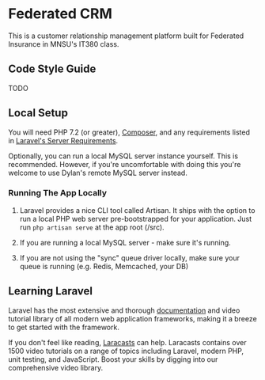 # Federated CRM
This is a customer relationship management platform built for Federated Insurance in MNSU's IT380 class.

## Code Style Guide
TODO

## Local Setup
You will need PHP 7.2 (or greater), [Composer](https://getcomposer.org/), and any requirements listed in [Laravel's Server Requirements](https://laravel.com/docs/6.x#server-requirements).

Optionally, you can run a local MySQL server instance yourself. This is recommended. However, if you're uncomfortable with doing this you're welcome to use Dylan's remote MySQL server instead.

### Running The App Locally
1. Laravel provides a nice CLI tool called Artisan. It ships with the option to run a local PHP web server pre-bootstrapped for your application. Just run `php artisan serve` at the app root (/src).

2. If you are running a local MySQL server - make sure it's running.

3. If you are not using the "sync" queue driver locally, make sure your queue is running (e.g. Redis, Memcached, your DB)

## Learning Laravel

Laravel has the most extensive and thorough [documentation](https://laravel.com/docs) and video tutorial library of all modern web application frameworks, making it a breeze to get started with the framework.

If you don't feel like reading, [Laracasts](https://laracasts.com) can help. Laracasts contains over 1500 video tutorials on a range of topics including Laravel, modern PHP, unit testing, and JavaScript. Boost your skills by digging into our comprehensive video library.
